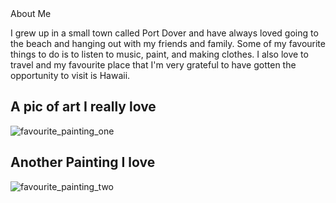 <snippet>
  <content><![CDATA[
# ${1: coding_is_super_fun}


## About Me
I grew up in a small town called Port Dover and have always loved going to the beach and hanging out with my friends and family. Some of my favourite things to do is to listen to music, paint, and making clothes. I also love to travel and my favourite place that I'm very grateful to have gotten the opportunity to visit is Hawaii.

## A pic of art I really love
![favourite_painting_one](https://user-images.githubusercontent.com/113364494/194172306-f9526eed-6c4b-4999-8bfd-0808bbe1b29a.jpeg)

## Another Painting I love
![favourite_painting_two](https://user-images.githubusercontent.com/115118969/194174777-a8e9a092-8822-48d2-84e9-b61aa65dd168.jpeg)
